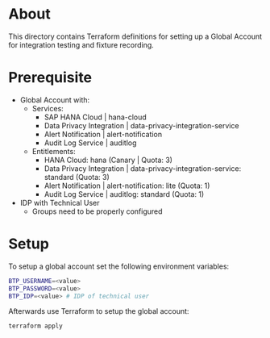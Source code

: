 # About
This directory contains Terraform definitions for setting up a Global Account for integration testing and fixture recording.

# Prerequisite
- Global Account with:
  - Services:
    - SAP HANA Cloud | hana-cloud
    - Data Privacy Integration | data-privacy-integration-service
    - Alert Notification | alert-notification
    - Audit Log Service | auditlog
  - Entitlements:
    - HANA Cloud: hana (Canary | Quota: 3)
    - Data Privacy Integration | data-privacy-integration-service: standard (Quota: 3)
    - Alert Notification | alert-notification: lite (Quota: 1)
    - Audit Log Service | auditlog: standard (Quota: 1)
- IDP with Technical User
  - Groups need to be properly configured

# Setup
To setup a global account set the following environment variables:
```sh
BTP_USERNAME=<value>
BTP_PASSWORD=<value>
BTP_IDP=<value> # IDP of technical user
```

Afterwards use Terraform to setup the global account:
```sh
terraform apply
```


